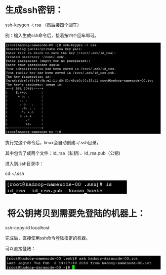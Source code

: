 # 生成ssh密钥：

ssh-keygen -t rsa&nbsp;（然后接四个回车）

例：输入生成ssh命令后，接着按四个回车即可。

![wps5B4.tmp[4]](配置SSH免密码验证.assets/453361-20160206022018694-832268171-16919218654891.jpg)

执行完这个命令后，linux会自动创建~/.ssh目录，

其中包含了成两个文件：id_rsa（私钥）、id_rsa.pub（公钥)

进入到.ssh目录中：

cd ~/.ssh



![wps5D4.tmp[4]](配置SSH免密码验证.assets/453361-20160206022019444-1734896227-16919218678713.jpg)

# &nbsp;将公钥拷贝到需要免登陆的机器上：

ssh-copy-id localhost

完成后，直接使用ssh命令登陆指定的机器。

可以直接登陆：

![wps5E7.tmp[4]](配置SSH免密码验证.assets/453361-20160206022020475-940534816-16919218702445.jpg)
&nbsp;&nbsp;&nbsp;